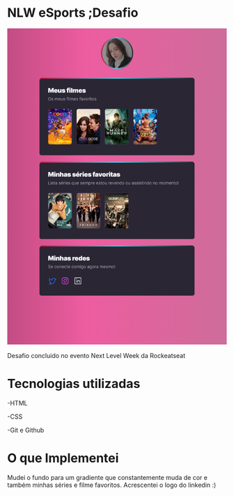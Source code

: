 # NLW eSports ;Desafio
![preview](./assets/preview/127.0.0.1_5500_index.html(iPad%20Air).png)

Desafio concluido  no evento Next Level Week da Rockeatseat

# Tecnologias utilizadas

-HTML

-CSS

-Git e Github

# O que Implementei  

Mudei o fundo para um gradiente que constantemente muda de cor e também minhas séries e filme favoritos.
Acrescentei o logo do linkedin :)